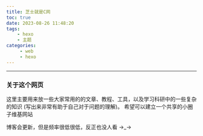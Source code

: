```yaml
---
title: 芝士就是C网
toc: true
date: 2023-08-26 11:48:20
tags: 
	- hexo
	- 主题
categories:
	 - web
	 - hexo
---
```

---

### 关于这个网页

这里主要用来放一些大家常用的的文章、教程、工具，以及学习科研中的一些复杂的知识 (写出来非常有助于自己对于问题的理解)。
希望可以建立一个共享的小圈子维基网站

博客会更新，但是频率很低很低，反正也没人看 ->_->
